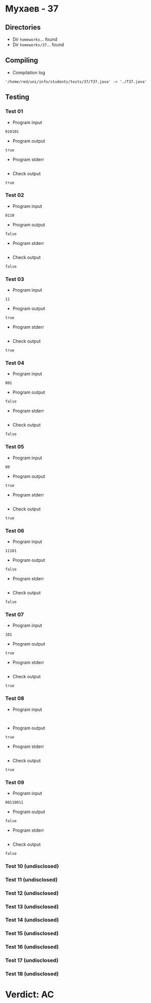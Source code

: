 # Мухаев - 37
## Directories
- Dir `homeworks`... found
- Dir `homeworks/37`... found
## Compiling
- Compilation log
```
'/home/red/uni/info/students/tests/37/T37.java' -> './T37.java'

```
## Testing
### Test 01
- Program input
```
010101

```
- Program output
```
true

```
- Program stderr
```

```
- Check output
```
true

```
### Test 02
- Program input
```
0110

```
- Program output
```
false

```
- Program stderr
```

```
- Check output
```
false

```
### Test 03
- Program input
```
11

```
- Program output
```
true

```
- Program stderr
```

```
- Check output
```
true

```
### Test 04
- Program input
```
001

```
- Program output
```
false

```
- Program stderr
```

```
- Check output
```
false

```
### Test 05
- Program input
```
00

```
- Program output
```
true

```
- Program stderr
```

```
- Check output
```
true

```
### Test 06
- Program input
```
11101

```
- Program output
```
false

```
- Program stderr
```

```
- Check output
```
false

```
### Test 07
- Program input
```
101

```
- Program output
```
true

```
- Program stderr
```

```
- Check output
```
true

```
### Test 08
- Program input
```


```
- Program output
```
true

```
- Program stderr
```

```
- Check output
```
true

```
### Test 09
- Program input
```
00110011

```
- Program output
```
false

```
- Program stderr
```

```
- Check output
```
false

```
### Test 10 (undisclosed)
### Test 11 (undisclosed)
### Test 12 (undisclosed)
### Test 13 (undisclosed)
### Test 14 (undisclosed)
### Test 15 (undisclosed)
### Test 16 (undisclosed)
### Test 17 (undisclosed)
### Test 18 (undisclosed)
# Verdict: AC
